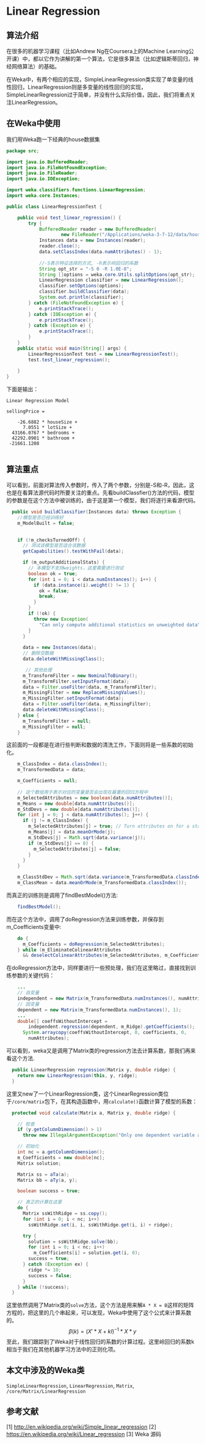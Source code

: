# Linear Regression
## 算法介绍
在很多的机器学习课程（比如Andrew Ng在Coursera上的Machine Learning公开课）中，都以它作为讲解的第一个算法，它是很多算法（比如逻辑斯蒂回归，神经网络算法）的基础。

在Weka中，有两个相应的实现，SimpleLinearRegression类实现了单变量的线性回归，LinearRegression则是多变量的线性回归的实现，SimpleLinearRegression过于简单，并没有什么实际价值，因此，我们将重点关注LinearRegression。

## 在Weka中使用
我们用Weka跑一下经典的house数据集

```java
package src;

import java.io.BufferedReader;
import java.io.FileNotFoundException;
import java.io.FileReader;
import java.io.IOException;

import weka.classifiers.functions.LinearRegression;
import weka.core.Instances;

public class LinearRegressionTest {

	public void test_linear_regression() {
		try {
			BufferedReader reader = new BufferedReader(
					new FileReader("/Applications/weka-3-7-12/data/house.arff"));
			Instances data = new Instances(reader);
			reader.close();
			data.setClassIndex(data.numAttributes() - 1);
			
			//-S表示特征选择的方式, -R表示岭回归的系数
			String opt_str = "-S 0 -R 1.0E-8";
			String []options = weka.core.Utils.splitOptions(opt_str);
			LinearRegression classifier = new LinearRegression();
			classifier.setOptions(options);
			classifier.buildClassifier(data);
			System.out.println(classifier);
		} catch (FileNotFoundException e) {
			e.printStackTrace();
		} catch (IOException e) {
			e.printStackTrace();
		} catch (Exception e) {
			e.printStackTrace();
		}
	}
	public static void main(String[] args) {
		LinearRegressionTest test = new LinearRegressionTest();
		test.test_linear_regression();
		
	}
}

```

下面是输出：

```
Linear Regression Model

sellingPrice =

    -26.6882 * houseSize +
      7.0551 * lotSize +
  43166.0767 * bedrooms +
  42292.0901 * bathroom +
 -21661.1208
 
```


## 算法重点
可以看到，前面对算法传入参数时，传入了两个参数，分别是-S和-R，因此，这也是在看算法源代码时所要关注的重点。先看buildClassfier()方法的代码，模型的参数是在这个方法中被训练的，由于这是第一个模型，我们将逐行来看源代码。

```java
  public void buildClassifier(Instances data) throws Exception {
  	//模型是否已经训练好
    m_ModelBuilt = false;

	
    if (!m_checksTurnedOff) {
      // 测试该模型是否适合该数据
      getCapabilities().testWithFail(data);

      if (m_outputAdditionalStats) {
		// 本模型不支持weights，这里需要进行测试
        boolean ok = true;
        for (int i = 0; i < data.numInstances(); i++) {
          if (data.instance(i).weight() != 1) {
            ok = false;
            break;
          }
        }
        if (!ok) {
          throw new Exception(
            "Can only compute additional statistics on unweighted data");
        }
      }      
     
      data = new Instances(data);
      // 删除空数据
      data.deleteWithMissingClass();

	   // 其他处理
      m_TransformFilter = new NominalToBinary();
      m_TransformFilter.setInputFormat(data);
      data = Filter.useFilter(data, m_TransformFilter);
      m_MissingFilter = new ReplaceMissingValues();
      m_MissingFilter.setInputFormat(data);
      data = Filter.useFilter(data, m_MissingFilter);
      data.deleteWithMissingClass();
    } else {
      m_TransformFilter = null;
      m_MissingFilter = null;
    }
```
这前面的一段都是在进行些判断和数据的清洗工作，下面则将是一些系数的初始化。

```java
	m_ClassIndex = data.classIndex();
    m_TransformedData = data;

    m_Coefficients = null;
	
	// 这个数组用于表示对应的变量是否会出现在最重的回归方程中
    m_SelectedAttributes = new boolean[data.numAttributes()];
    m_Means = new double[data.numAttributes()];
    m_StdDevs = new double[data.numAttributes()];
    for (int j = 0; j < data.numAttributes(); j++) {
      if (j != m_ClassIndex) {
        m_SelectedAttributes[j] = true; // Turn attributes on for a start
        m_Means[j] = data.meanOrMode(j);
        m_StdDevs[j] = Math.sqrt(data.variance(j));
        if (m_StdDevs[j] == 0) {
          m_SelectedAttributes[j] = false;
        }
      }
    }

    m_ClassStdDev = Math.sqrt(data.variance(m_TransformedData.classIndex()));
    m_ClassMean = data.meanOrMode(m_TransformedData.classIndex());
```
而真正的训练则是调用了findBestModel()方法:

```java
    findBestModel();
```
而在这个方法中，调用了doRegression方法来训练参数，并保存到m_Coefficients变量中:

```java
    do {
      m_Coefficients = doRegression(m_SelectedAttributes);
    } while (m_EliminateColinearAttributes
      && deselectColinearAttributes(m_SelectedAttributes, m_Coefficients));
```

在doRegression方法中，同样要进行一些预处理，我们在这里略过，直接找到训练参数的关键代码：

```java
	...
	// 自变量
	independent = new Matrix(m_TransformedData.numInstances(), numAttributes);
	// 因变量
	dependent = new Matrix(m_TransformedData.numInstances(), 1);
	...
	double[] coeffsWithoutIntercept =
        independent.regression(dependent, m_Ridge).getCoefficients();
      System.arraycopy(coeffsWithoutIntercept, 0, coefficients, 0,
        numAttributes);
```
可以看到，weka又是调用了Matrix类的regression方法去计算系数，那我们再来看这个方法.

```java
  public LinearRegression regression(Matrix y, double ridge) {
    return new LinearRegression(this, y, ridge);
  }
```
这里又new了一个LinearRegression类，这个LinearRegression类位于`/core/matrix`包下，在其构造函数中，用`calculate()`函数计算了模型的系数：

```java
  protected void calculate(Matrix a, Matrix y, double ridge) {

	// 检查
    if (y.getColumnDimension() > 1)
      throw new IllegalArgumentException("Only one dependent variable allowed");

	// 初始化
    int nc = a.getColumnDimension();
    m_Coefficients = new double[nc];
    Matrix solution;

    Matrix ss = aTa(a);
    Matrix bb = aTy(a, y);

    boolean success = true;

	// 真正的计算在这里
    do {
      Matrix ssWithRidge = ss.copy();
      for (int i = 0; i < nc; i++)
        ssWithRidge.set(i, i, ssWithRidge.get(i, i) + ridge);

      try {
        solution = ssWithRidge.solve(bb);
        for (int i = 0; i < nc; i++)
          m_Coefficients[i] = solution.get(i, 0);
        success = true;
      } catch (Exception ex) {
        ridge *= 10;
        success = false;
      }
    } while (!success);
  }
```
这里依然调用了Matrix类的`solve`方法，这个方法是用来解`A * X = B`这样的矩阵方程的，把这里的几个串起来，可以发现，Weka中使用了这个公式来计算系数的。
$$ \beta(k) = ( X' * X + kI) ^ {-1} * X * y $$
至此，我们跟踪到了Weka对于线性回归的系数的计算过程。这里岭回归的系数k相当于我们在其他机器学习方法中的正则化项。


## 本文中涉及的Weka类
`SimpleLinearRegression`, `LinearRegression`, `Matrix`, `/core/Matrix/LinearRegression`

## 参考文献
[1] http://en.wikipedia.org/wiki/Simple_linear_regression
[2] https://en.wikipedia.org/wiki/Linear_regression
[3] Weka 源码